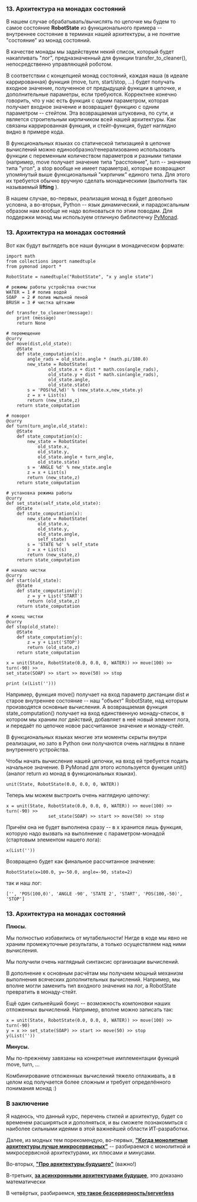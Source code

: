 ### 13. Архитектура на монадах состояний

В нашем случае обрабатывать/вычислять по цепочке мы будем то самое состояние **RobotState** из функционального примера -- внутреннее состояние в терминах нашей архитектуры, а не понятие "состояние" из монад состояний.

В качестве монады мы задействуем некий список, который будет накапливать "лог", предназначенный для функции transfer_to_cleaner(), непосредственно управляющей роботом.

В соответствии с концепцией монад состояний, каждая наша (в идеале каррированная) функция (move, turn, start/stop, ...) будет получать входное значение, полученное от предыдущей функции в цепочке, и дополнительные параметры, если требуются. Корректнее конечно говорить, что у нас есть функция с одним параметром, которая получает входное значение и возвращает функцию с одним параметром -- стейтом. Эта возвращаемая штуковина, по сути, и является строительным кирпичиком всей нашей архитектуры. Как связаны каррированная функция, и стейт-функция, будет наглядно видно в примере кода.

В функциональных языках со статической типизацией в цепочке вычислений можно единообразно/генерализованно использовать функции с переменным количеством параметров и разными типами (например, move получает значение типа "расстояние", turn -- значение типа "угол", а stop вообще не имеет параметра), которые возвращают упомянутый выше функциональный "кирпичик" единого типа. Для этого их требуется обычно вручную сделать монадическими (выполнить так называемый  **lifting** ).

В нашем случае, во-первых, реализация монад в будет довольно условна, а во-вторых, Python -- язык динамический, и парадоксальным образом нам вообще не надо волноваться по этим поводам. Для поддержки монад мы используем отличную библиотечку [PyMonad](https://pypi.org/project/PyMonad/).


### 13. Архитектура на монадах состояний

Вот как будут выглядеть все наши функции в монадическом формате:

```
import math
from collections import namedtuple
from pymonad import *

RobotState = namedtuple("RobotState", "x y angle state")

# режимы работы устройства очистки
WATER = 1 # полив водой
SOAP  = 2 # полив мыльной пеной
BRUSH = 3 # чистка щётками

def transfer_to_cleaner(message):
    print (message)
    return None

# перемещение
@curry
def move(dist,old_state):
    @State
    def state_computation(x):
        angle_rads = old_state.angle * (math.pi/180.0)
        new_state = RobotState(
                old_state.x + dist * math.cos(angle_rads),
                old_state.y + dist * math.sin(angle_rads),
                old_state.angle,
                old_state.state)
        s = 'POS(%d,%d)' % (new_state.x,new_state.y)
        z = x + List(s)
        return (new_state,z)
    return state_computation

# поворот
@curry
def turn(turn_angle,old_state):
    @State
    def state_computation(x):
        new_state = RobotState(
            old_state.x,
            old_state.y,
            old_state.angle + turn_angle,
            old_state.state)
        s = 'ANGLE %d' % new_state.angle
        z = x + List(s)
        return (new_state,z)
    return state_computation

# установка режима работы
@curry
def set_state(self_state,old_state):
    @State
    def state_computation(x):
        new_state = RobotState(
            old_state.x,
            old_state.y,
            old_state.angle,
            self_state)
        s = 'STATE %d' % self_state
        z = x + List(s)
        return (new_state,z)
    return state_computation

# начало чистки
@curry
def start(old_state):
    @State
    def state_computation(y):
        z = y + List('START')
        return (old_state,z)
    return state_computation

# конец чистки
@curry
def stop(old_state):
    @State
    def state_computation(y):
        z = y + List('STOP')
        return (old_state,z)
    return state_computation

x = unit(State, RobotState(0.0, 0.0, 0, WATER)) >> move(100) >> turn(-90) >> 
set_state(SOAP) >> start >> move(50) >> stop

print (x(List('')))
```

Например, функция move() получает на вход параметр дистанции dist и старое внутреннее состояние -- наш "объект" RobotState, над которым производятся основные вычисления. А возвращаемая функция state_computation() получает на вход единственную монаду-список, в котором мы храним лог действий, добавляет в неё новый элемент лога, и передаёт по цепочке новое рассчитанное значение и монаду-стейт.

В функциональных языках многие эти моменты скрыты внутри реализации, но зато в Python они получаются очень наглядны в плане внутреннего устройства.

Чтобы начать вычисление нашей цепочки, на вход ей требуется подать начальное значение. В PyMonad для этого используется функция unit() (аналог return из монад в функциональных языках).

```
unit(State, RobotState(0.0, 0.0, 0, WATER))
```

Теперь мы можем выстроить очень наглядную цепочку:

```
x = unit(State, RobotState(0.0, 0.0, 0, WATER)) >> move(100) >> turn(-90) >> 
                set_state(SOAP) >> start >> move(50) >> stop
```

Причём она не будет выполнена сразу -- в x хранится лишь функция, которую надо вызвать на выполнение с параметром-монадой (стартовым элементом нашего лога):

```
x(List(''))
```

Возвращено будет как финальное рассчитанное значение:

```
RobotState(x=100.0, y=-50.0, angle=-90, state=2)
```

так и наш лог:

```
['', 'POS(100,0)', 'ANGLE -90', 'STATE 2', 'START', 'POS(100,-50)', 'STOP']
```


### 13. Архитектура на монадах состояний

**Плюсы.**

Мы полностью избавились от мутабельности! Нигде в коде мы явно не храним промежуточные результаты, а только осуществляем над ними вычисления.

Мы получили очень наглядный синтаксис организации вычислений.

В дополнение к основным расчётам мы получаем мощный механизм выполнения всяческих дополнительных вычислений. Например, мы вполне могли заменить тип входного значения на лог, а RobotState превратить в монаду-стейт.

Ещё один сильнейший бонус -- возможность компоновки наших отложенных вычислений. Например, вполне можно записать так:

```
x = unit(State, RobotState(0.0, 0.0, 0, WATER)) >> move(100) >> turn(-90)
y = x >> set_state(SOAP) >> start >> move(50) >> stop
y(List(''))
```

**Минусы.**

Мы по-прежнему завязаны на конкретные имплементации функций move, turn, ...

Комбинирование отложенных вычислений тяжело отлаживать, а в целом код получается более сложным и требует определённого понимания монад :)


### В заключение

Я надеюсь, что данный курс, перечень стилей и архитектур, будет со временем расширяться и дополняться, и вы сможете познакомиться с наиболее сильными идеями в этой важнейшей области ИТ-разработки.

Далее, из модных тем порекомендую, во-первых,
[**"Когда монолитные архитектуры лучше микросервисных"**](https://vk.com/wall-152484379_1537) -- разбираемся с монолитной и микросервисной архитектурами, их плюсами и минусами.

Во-вторых,
[**"Про архитектуры будущего"**](https://vk.com/@lambda_brain-the-future-of-computing) (важно!)

В-третьих,
[**за асинхронными архитектурами будущее**](https://vk.com/wall-152484379_704), это доказано математически

В четвёртых, разбираемся,
[**что такое безсерверность/serverless**](https://vk.com/wall-152484379_227)
